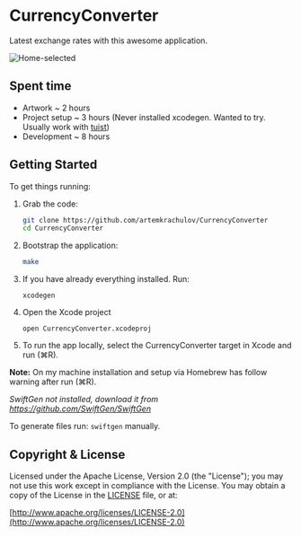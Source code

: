 # CurrencyConverter

Latest exchange rates with this awesome application. 

![Home-selected](https://github.com/artemkrachulov/CurrencyConverter/assets/7997760/32ff8366-f54c-4b2e-9a97-d9495acc25a8)

## Spent time

- Artwork ~ 2 hours
- Project setup ~ 3 hours (Never installed xcodegen. Wanted to try. Usually work with [tuist](https://tuist.io))
- Development ~ 8 hours 

## Getting Started

To get things running:
1. Grab the code:
    ```sh
    git clone https://github.com/artemkrachulov/CurrencyConverter
    cd CurrencyConverter
    ```
2. Bootstrap the application:
    ```sh
    make
    ```
3. If you have already everything installed. Run:
   ```
   xcodegen
   ```
4. Open the Xcode project
   ```
   open CurrencyConverter.xcodeproj
   ```
5. To run the app locally, select the CurrencyConverter target in Xcode and run (⌘R).

  **Note:** On my machine installation and setup via Homebrew has follow warning after run (⌘R).
  
  *SwiftGen not installed, download it from https://github.com/SwiftGen/SwiftGen*
  
  To generate files run: `swiftgen` manually.
  
## Copyright & License

Licensed under the Apache License, Version 2.0 (the "License"); you may not use this work except in compliance with the License. You may obtain a copy of the License in the [LICENSE](LICENSE) file, or at:

[http://www.apache.org/licenses/LICENSE-2.0](http://www.apache.org/licenses/LICENSE-2.0)
